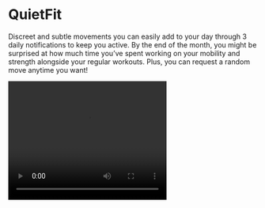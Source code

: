# QuietFit

Discreet and subtle movements you can easily add to your day through 3 daily notifications to keep you active. By the end of the month, you might be surprised at how much time you’ve spent working on your mobility and strength alongside your regular workouts. Plus, you can request a random move anytime you want!



<video width="320" height="240" controls>
  <source src="[path/to/your-video.mp4](https://github.com/user-attachments/assets/43dbcd59-205a-4df5-9d17-60cc5cf5ac74)" type="video/mp4">
  Your browser does not support the video tag.
</video>
